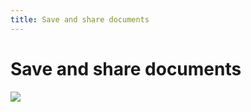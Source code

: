 ```yaml
---
title: Save and share documents
---
```


# Save and share documents

![](https://images.unsplash.com/photo-1511721285502-9f81e79be874?ixlib=rb-1.2.1&ixid=eyJhcHBfaWQiOjg2MjE3fQ&w=900&h=225&crop=top&fit=crop&fp-y=0.49)
